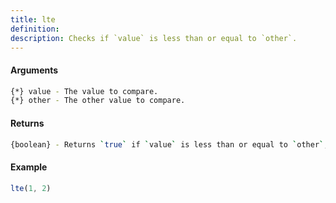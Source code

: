 ```yaml
---
title: lte
definition: 
description: Checks if `value` is less than or equal to `other`.
---
```



#### Arguments


```bash
{*} value - The value to compare.
{*} other - The other value to compare.
```


#### Returns


```bash
{boolean} - Returns `true` if `value` is less than or equal to `other`, else `false`.
```


#### Example


```ts
lte(1, 2)
```
